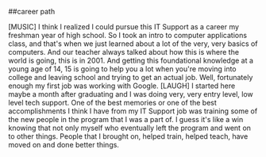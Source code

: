 ##career path

[MUSIC] I think I realized I could pursue this IT Support as a career my freshman year of high school. So I took an intro to computer applications class, and that's when we just learned about a lot of the very, very basics of computers. And our teacher always talked about how this is where the world is going, this is in 2001. And getting this foundational knowledge at a young age of 14, 15 is going to help you a lot when you're moving into college and leaving school and trying to get an actual job. Well, fortunately enough my first job was working with Google. [LAUGH] I started here maybe a month after graduating and I was doing very, very entry level, low level tech support. One of the best memories or one of the best accomplishments I think I have from my IT Support job was training some of the new people in the program that I was a part of. I guess it's like a win knowing that not only myself who eventually left the program and went on to other things. People that I brought on, helped train, helped teach, have moved on and done better things.
